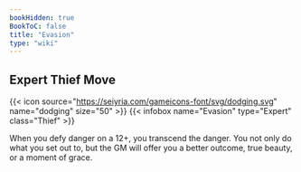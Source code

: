```yaml
---
bookHidden: true
BookToC: false
title: "Evasion"
type: "wiki"
---
```

## Expert Thief Move
{{< icon source="https://seiyria.com/gameicons-font/svg/dodging.svg" name="dodging" size="50" >}}
{{< infobox name="Evasion" type="Expert" class="Thief" >}}

When you defy danger on a 12+, you transcend the danger. You not only do what you set out to, but the GM will offer you a better outcome, true beauty, or a moment of grace.